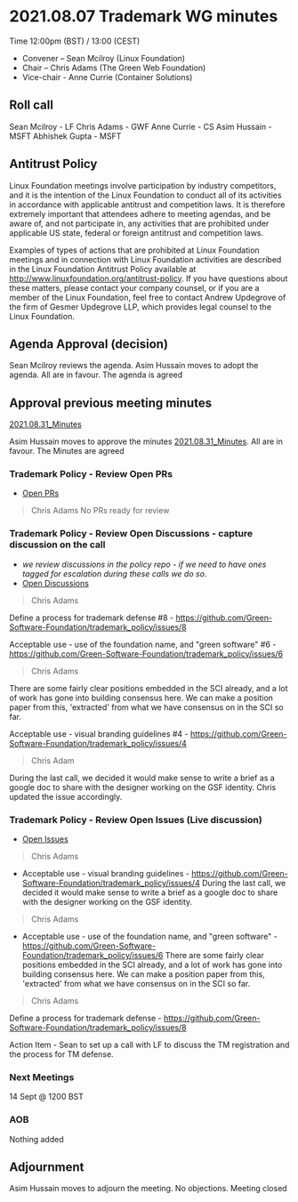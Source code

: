 # 2021.08.07 Trademark WG minutes

Time 12:00pm (BST) / 13:00 (CEST)

- Convener –  Sean Mcilroy (Linux Foundation)
- Chair – Chris Adams (The Green Web Foundation)
- Vice-chair - Anne Currie (Container Solutions)
  
## Roll call

Sean Mcilroy - LF
Chris Adams - GWF
Anne Currie - CS
Asim Hussain - MSFT
Abhishek Gupta - MSFT

## Antitrust Policy
Linux Foundation meetings involve participation by industry competitors, and it is the intention of the Linux Foundation to conduct all of its activities in accordance with applicable antitrust and competition laws. It is therefore extremely important that attendees adhere to meeting agendas, and be aware of, and not participate in, any activities that are prohibited under applicable US state, federal or foreign antitrust and competition laws.

Examples of types of actions that are prohibited at Linux Foundation meetings and in connection with Linux Foundation activities are described in the Linux Foundation Antitrust Policy available at http://www.linuxfoundation.org/antitrust-policy. If you have questions about these matters, please contact your company counsel, or if you are a member of the Linux Foundation, feel free to contact Andrew Updegrove of the firm of Gesmer Updegrove LLP, which provides legal counsel to the Linux Foundation.
  
## Agenda Approval (decision) 
Sean Mcilroy reviews the agenda. Asim Hussain moves to adopt the agenda. All are in favour. The agenda is agreed

## Approval previous meeting minutes

[2021.08.31_Minutes](https://github.com/Green-Software-Foundation/trademark_wg/blob/main/Agenda_Minutes/2021.08.31_minutes.md)

Asim Hussain moves to approve the minutes [2021.08.31_Minutes](https://github.com/Green-Software-Foundation/trademark_wg/blob/main/Agenda_Minutes/2021.08.31_minutes.md). All are in favour. The Minutes are agreed

### Trademark Policy - Review Open PRs 
- [Open PRs](https://github.com/Green-Software-Foundation/trademark_policy/pulls)
> Chris Adams
No PRs ready for review

### Trademark Policy - Review Open Discussions - capture discussion on the call
- _we review discussions in the policy repo - if we need to have ones tagged for escalation during these calls we do so._
- [Open Discussions](https://github.com/Green-Software-Foundation/trademark_policy/discussions)
> Chris Adams

Define a process for trademark defense #8 - https://github.com/Green-Software-Foundation/trademark_policy/issues/8

Acceptable use - use of the foundation name, and "green software" #6 - https://github.com/Green-Software-Foundation/trademark_policy/issues/6

> Chris Adams

There are some fairly clear positions embedded in the SCI already, and a lot of work has gone into building consensus here.
We can make a position paper from this, 'extracted' from what we have consensus on in the SCI so far.

Acceptable use - visual branding guidelines #4 - https://github.com/Green-Software-Foundation/trademark_policy/issues/4

> Chris Adam 

During the last call, we decided it would make sense to write a brief as a google doc to share with the designer working on the GSF identity.
Chris updated the issue accordingly.

### Trademark Policy - Review Open Issues (Live discussion)
- [Open Issues](https://github.com/Green-Software-Foundation/trademark_policy/issues)

> Chris Adams

- Acceptable use - visual branding guidelines - https://github.com/Green-Software-Foundation/trademark_policy/issues/4
During the last call, we decided it would make sense to write a brief as a google doc to share with the designer working on the GSF identity.

> Chris Adams

- Acceptable use - use of the foundation name, and "green software" - https://github.com/Green-Software-Foundation/trademark_policy/issues/6
There are some fairly clear positions embedded in the SCI already, and a lot of work has gone into building consensus here.
We can make a position paper from this, 'extracted' from what we have consensus on in the SCI so far.

> Chris Adams

Define a process for trademark defense - https://github.com/Green-Software-Foundation/trademark_policy/issues/8

Action Item - Sean to set up a call with LF to discuss the TM registration and the process for TM defense.

### Next Meetings
14 Sept @ 1200 BST

### AOB
Nothing added

## Adjournment
Asim Hussain moves to adjourn the meeting. No objections. Meeting closed
